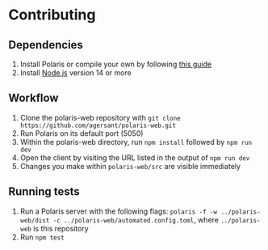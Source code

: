 # Contributing

## Dependencies

1. Install Polaris or compile your own by following [this guide](https://github.com/agersant/polaris/blob/master/docs/CONTRIBUTING.md)
2. Install [Node.js](https://nodejs.org) version 14 or more

## Workflow

1. Clone the polaris-web repository with `git clone https://github.com/agersant/polaris-web.git`
2. Run Polaris on its default port (5050)
3. Within the polaris-web directory, run `npm install` followed by `npm run dev`
4. Open the client by visiting the URL listed in the output of `npm run dev`
5. Changes you make within `polaris-web/src` are visible immediately

## Running tests

1. Run a Polaris server with the following flags: `polaris -f -w ../polaris-web/dist -c ../polaris-web/automated.config.toml`, where `../polaris-web` is this repository
2. Run `npm test`
